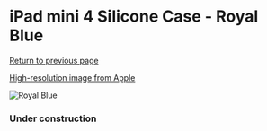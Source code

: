 # iPad mini 4 Silicone Case - Royal Blue

[Return to previous page](/ipad_mini4)

[High-resolution image from Apple](https://store.storeimages.cdn-apple.com/8756/as-images.apple.com/is/MM3M2?wid=4500&hei=4500&fmt=png)

<div style="width: 384px"><img src="/everysource/MM3M2.png" alt="Royal Blue"></div>

### Under construction
